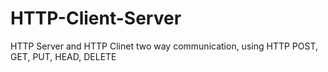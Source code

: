 # HTTP-Client-Server
HTTP Server and HTTP Clinet two way communication, using HTTP POST, GET, PUT, HEAD, DELETE
